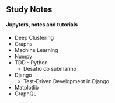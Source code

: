 ## Study Notes

#### Jupyters, notes and tutorials
- Deep Clustering 
- Graphs
- Machine Learning
- Numpy
- TDD - Python
  - Desafio do submarino
- Django
  - Test-Driven Development in Django
- Matplotlib
- GraphQL
